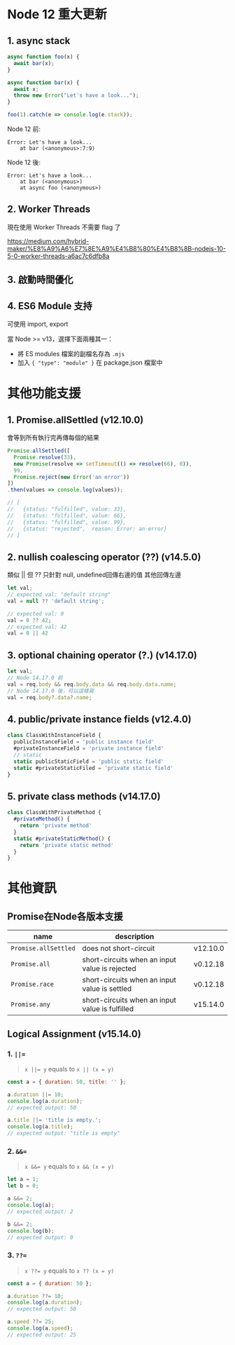 # Node 12 重大更新

## 1. async stack

```js
async function foo(x) {
  await bar(x);
}

async function bar(x) {
  await x;
  throw new Error("Let's have a look...");
}

foo(1).catch(e => console.log(e.stack));
```
Node 12 前:
```
Error: Let's have a look...
    at bar (<anonymous>:7:9)
```
Node 12 後:
```
Error: Let's have a look...
    at bar (<anonymous>)
    at async foo (<anonymous>)
```

## 2. Worker Threads

現在使用 Worker Threads 不需要 flag 了

https://medium.com/hybrid-maker/%E8%A9%A6%E7%8E%A9%E4%B8%80%E4%B8%8B-nodejs-10-5-0-worker-threads-a6ac7c6dfb8a

## 3. 啟動時間優化
## 4. ES6 Module 支持
可使用 import, export

當 Node >= v13，選擇下面兩種其一：
- 將 ES modules 檔案的副檔名存為 `.mjs`
- 加入 `{ "type": "module" }` 在 package.json 檔案中

# 其他功能支援

## 1. Promise.allSettled (v12.10.0)

會等到所有執行完再傳每個的結果

```js
Promise.allSettled([
  Promise.resolve(33),
  new Promise(resolve => setTimeout(() => resolve(66), 0)),
  99,
  Promise.reject(new Error('an error'))
])
.then(values => console.log(values));

// [
//   {status: "fulfilled", value: 33},
//   {status: "fulfilled", value: 66},
//   {status: "fulfilled", value: 99},
//   {status: "rejected",  reason: Error: an error}
// ]
```

## 2. nullish coalescing operator (??) (v14.5.0)
類似 || 但 ?? 只針對 null, undefined回傳右邊的值 其他回傳左邊
```js
let val;
// expected val: "default string"
val = null ?? 'default string';

// expected val: 0
val = 0 ?? 42;
// expected val: 42
val = 0 || 42
```

## 3. optional chaining operator (?.) (v14.17.0)
```js
let val;
// Node 14.17.0 前
val = req.body && req.body.data && req.body.data.name;
// Node 14.17.0 後，可以這樣寫
val = req.body?.data?.name;
```

## 4. public/private instance fields (v12.4.0)
```js
class ClassWithInstanceField {
  publicInstanceField = 'public instance field'
  #privateInstanceField = 'private instance field'
  // static
  static publicStaticField = 'public static field'
  static #privateStaticFiled = 'private static field'
}
```

## 5. private class methods (v14.17.0)
```js
class ClassWithPrivateMethod {
  #privateMethod() {
    return 'private method'
  }
  static #privateStaticMethod() {
    return 'private static method'
  }
}
```


# 其他資訊 

## Promise在Node各版本支援
| name                 | description                                     |          |
| -------------------- | ----------------------------------------------- | -------- |
| `Promise.allSettled` | does not short-circuit                          | v12.10.0 |
| `Promise.all`        | short-circuits when an input value is rejected  | v0.12.18 |
| `Promise.race`       | short-circuits when an input value is settled   | v0.12.18 |
| `Promise.any`        | short-circuits when an input value is fulfilled | v15.14.0 |

## Logical Assignment (v15.14.0)

### 1. `||=`
> `x ||= y` equals to `x || (x = y)`
```js
const a = { duration: 50, title: '' };

a.duration ||= 10;
console.log(a.duration);
// expected output: 50

a.title ||= 'title is empty.';
console.log(a.title);
// expected output: "title is empty"
```
### 2. `&&=`
> `x &&= y` equals to `x && (x = y)`
```js
let a = 1;
let b = 0;

a &&= 2;
console.log(a);
// expected output: 2

b &&= 2;
console.log(b);
// expected output: 0
```
### 3. `??=`
> `x ??= y` equals to `x ?? (x = y)`
```js
const a = { duration: 50 };

a.duration ??= 10;
console.log(a.duration);
// expected output: 50

a.speed ??= 25;
console.log(a.speed);
// expected output: 25
```
